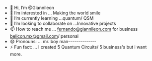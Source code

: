 - 👋 Hi, I’m @Giannileon
- 👀 I’m interested in ... Making the world smile
- 🌱 I’m currently learning ...quantum/ QSM
- 💞️ I’m looking to collaborate on ...Innovative projects 
- 📫 How to reach me ... fernando@giannileon.com for business    belicon.mx@gmail.com/ personal 
- 😄 Pronouns: ... mr. boy man--------------
- ⚡ Fun fact: ... I created 5 Quantum Circuits/ 5 business's but i want more.

<!---
Giannileon/Giannileon is a ✨ special ✨ repository because its `README.md` (this file) appears on your GitHub profile.
You can click the Preview link to take a look at your changes.
--->
